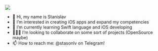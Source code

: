 ![](https://komarev.com/ghpvc/?username=StasonLV&style=for-the-badge)

- 👋 Hi, my name is Stanislav
- 👀 I’m interested in creating iOS apps and expand my competencies
- 🌱 I’m currently learning Swift language and iOS developing
- 🧑🏻‍💻 I’m looking to collaborate on some sort of projects (OpenSource maybe)
- 📫 How to reach me: @stasonlv on Telegram!

<!---
StasonLV/StasonLV is a ✨ special ✨ repository because its `README.md` (this file) appears on your GitHub profile.
You can click the Preview link to take a look at your changes.
--->
